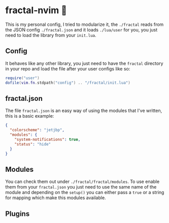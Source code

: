 # fractal-nvim 🏴

This is my personal config, I tried to modularize it, the `./fractal` reads from
the JSON config `./fractal.json` and it loads `./lua/user` for you, you just
need to load the library from your `init.lua`.

## Config

It behaves like any other library, you just need to have the `fractal`
directory in your repo and load the file after your user configs like so:

```lua
require("user")
dofile(vim.fn.stdpath("config") .. "/fractal/init.lua")
```

## fractal.json

The file `fractal.json` is an easy way of using the modules that I've
written, this is a basic example:

```json
{
  "colorscheme": "jetjbp",
  "modules": {
    "system-notifications": true,
    "status": "hide"
  }
}
```

## Modules

You can check them out under `./fractal/fractal/modules`. To use enable them
from your `fractal.json` you just need to use the same name of the module and
depending on the `setup()` you can either pass a `true` or a string for mapping
which make this modules available.

## Plugins



